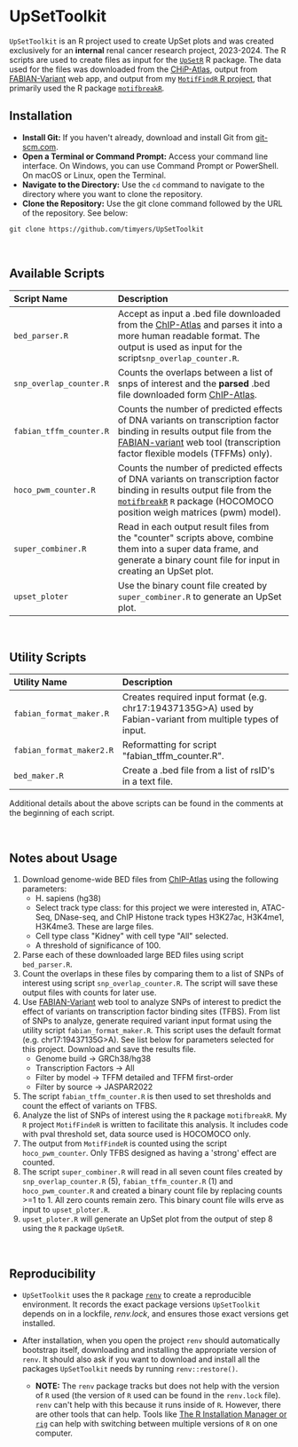 # UpSetToolkit

<!-- badges: end -->

`UpSetToolkit` is an R project used to create UpSet plots and was created exclusively for an **internal** renal cancer research project, 2023-2024. The R scripts are used to create files as input for the [`UpSetR`](https://github.com/hms-dbmi/UpSetR) R package. The data used for the files was downloaded from the [CHiP-Atlas](https://chip-atlas.org/peak_browser), output from [FABIAN-Variant](https://www.genecascade.org/fabian/) web app, and output from my [`MotifFindR` R project](https://github.com/timyers/MotifFindR/tree/master), that primarily used the R package [`motifbreakR`](https://bioconductor.org/packages/release/bioc/html/motifbreakR.html).

## Installation

- **Install Git:** If you haven't already, download and install Git from [git-scm.com](https://git-scm.com/).
- **Open a Terminal or Command Prompt:** Access your command line interface. On Windows, you can use Command Prompt or PowerShell. On macOS or Linux, open the Terminal.
- **Navigate to the Directory:** Use the `cd` command to navigate to the directory where you want to clone the repository.
- **Clone the Repository:** Use the git clone command followed by the URL of the repository.  See below:

``` 
git clone https://github.com/timyers/UpSetToolkit
```

<br>

## Available Scripts
| Script Name| Description|
|:-------|:-----------|
|`bed_parser.R` |Accept as input a .bed file downloaded from the [ChIP-Atlas](https://chip-atlas.org/peak_browser) and parses it into a more human readable format.  The output is used as input for the script`snp_overlap_counter.R`.|
|`snp_overlap_counter.R` |Counts the overlaps between a list of snps of interest and the **parsed** .bed file downloaded form [ChIP-Atlas](https://chip-atlas.org/peak_browser).|
|`fabian_tffm_counter.R` | Counts the number of predicted effects of DNA variants on transcription factor binding in results output file from the [FABIAN-variant](https://www.genecascade.org/fabian/) web tool (transcription factor flexible models (TFFMs) only).|
|`hoco_pwm_counter.R` | Counts the number of predicted effects of DNA variants on transcription factor binding in results output file from the [`motifbreakR`](https://bioconductor.org/packages/release/bioc/html/motifbreakR.html) `R` package (HOCOMOCO position weigh matrices (pwm) model).|
|`super_combiner.R` |Read in each output result files from the "counter" scripts above, combine them into a super data frame, and generate a binary count file for input in creating an UpSet plot.|
|`upset_ploter` | Use the binary count file created by `super_combiner.R` to generate an UpSet plot.|

<br>

## Utility Scripts
| Utility Name| Description|
|:-------|:-----------|
|`fabian_format_maker.R` |Creates required input format (e.g. chr17:19437135G>A) used by Fabian-variant from multiple types of input.|
|`fabian_format_maker2.R` | Reformatting for script "fabian_tffm_counter.R".|
|`bed_maker.R` |Create a .bed file from a list of rsID's in a text file.|

Additional details about the above scripts can be found in the comments at the beginning of each script.

<br>

## Notes about Usage

1. Download genome-wide BED files from [ChIP-Atlas](https://chip-atlas.org/peak_browser) using the following parameters:
     + H. sapiens (hg38)
     + Select track type class: for this project we were interested in, ATAC-Seq, DNase-seq, and ChIP Histone track types H3K27ac, H3K4me1, H3K4me3.  These are large files.
     + Cell type class "Kidney" with cell type "All" selected.
     + A threshold of significance of 100.
2. Parse each of these downloaded large BED files using script `bed_parser.R`.
3. Count the overlaps in these files by comparing them to a list of SNPs of interest using script `snp_overlap_counter.R`.  The script will save these output files with counts for later use.
4. Use [FABIAN-Variant](https://www.genecascade.org/fabian/) web tool to analyze SNPs of interest to predict the effect of variants on transcription factor binding sites (TFBS). From list of SNPs to analyze, generate required variant input format using the utility script `fabian_format_maker.R`.  This script uses the default format (e.g. chr17:19437135G>A). See list below for parameters selected for this project.  Download and save the results file.
     + Genome build -> GRCh38/hg38
     + Transcription Factors -> All
     + Filter by model -> TFFM detailed and TFFM first-order
     + Filter by source -> JASPAR2022
5. The script `fabian_tffm_counter.R` is then used to set thresholds and count the effect of variants on TFBS.
6. Analyze the list of SNPs of interest using the `R` package `motifbreakR`. My `R` project `MotifFindeR` is written to facilitate this analysis. It includes code with pval threshold set, data source used is HOCOMOCO only.
7. The output from `MotifFindeR` is counted using the script `hoco_pwm_counter`.  Only TFBS designed as having a 'strong' effect are counted.
8. The script `super_combiner.R` will read in all seven count files created by `snp_overlap_counter.R` (5), `fabian_tffm_counter.R` (1) and `hoco_pwm_counter.R` and created a binary count file by replacing counts >=1 to 1. All zero counts remain zero.  This binary count file wills erve as input to `upset_ploter.R`.
9. `upset_ploter.R` will generate an UpSet plot from the output of step 8 using the `R` package `UpSetR`.
     



<br>

## Reproducibility

- `UpSetToolkit` uses the `R` package [`renv`](https://rstudio.github.io/renv/index.html) to create a reproducible environment.  It records the exact package versions `UpSetToolkit` depends on in a lockfile, *renv.lock*, and ensures those exact versions get installed.

- After installation, when you open the project `renv` should automatically bootstrap itself, downloading and installing the appropriate version of `renv`.  It should also ask if you want to download and install all the packages `UpSetToolkit` needs by running `renv::restore()`.

  - **NOTE:** The `renv` package tracks but does not help with the version of `R` used (the version of `R` used can be found in the `renv.lock` file).  `renv` can't help with this because it runs inside of `R`.  However, there are other tools that can help.  Tools like [The R Installation Manager or `rig`](https://github.com/r-lib/rig) can help with switching between multiple versions of `R` on one computer.
